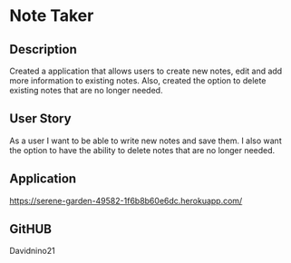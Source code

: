 # Note Taker

## Description
Created a application that allows users to create new notes, edit and add more information to existing notes. Also, created the option to delete existing notes that are no longer needed. 

## User Story
As a user I want to be able to write new notes and save them. I also want the option to have the ability to delete notes that are no longer needed. 

## Application 
 https://serene-garden-49582-1f6b8b60e6dc.herokuapp.com/

## GitHUB
Davidnino21


